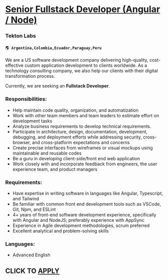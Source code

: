 # [Senior Fullstack Developer (Angular / Node)](https://www.remotewlb.com/apply/senior-fullstack-developer-angular-node)  
### Tekton Labs  
#### `🌎 Argentina,Colombia,Ecuador,Paraguay,Peru`  

We are a US software development company delivering high-quality, cost-effective custom application development to clients worldwide. As a technology consulting company, we also help our clients with their digital transformation process.

Currently, we are seeking an **Fullstack Developer**.

### Responsibilities:

  * Help maintain code quality, organization, and automatization
  * Work with other team members and team leaders to estimate effort on development tasks
  * Analyze business requirements to develop technical requirements.
  * Participate in architecture, design, documentation, development, debugging, and deployment efforts while addressing security, cross-browser, and cross-platform expectations and concerns
  * Create precise interfaces from wireframes or visual mockups using maintainable and reusable codes
  * Be a guru in developing client-side/front end web application
  * Work closely with and incorporate feedback from engineers, the user experience team, and product managers

### Requirements:

  * Have expertise in writing software in languages like Angular, Typescript, and Tailwind
  * Be familiar with common front end development tools such as VSCode, Git, Npm, and ESLint
  * 4+ years of front-end software development experience, specifically with Angular and NodeJS; preferably experience with AppSync
  * Experience in Agile development methodologies, scrum preferred
  * Excellent analytical and problem-solving skills

### Languages:

  * Advanced English  

  
## CLICK TO [APPLY](https://www.remotewlb.com/apply/senior-fullstack-developer-angular-node)

